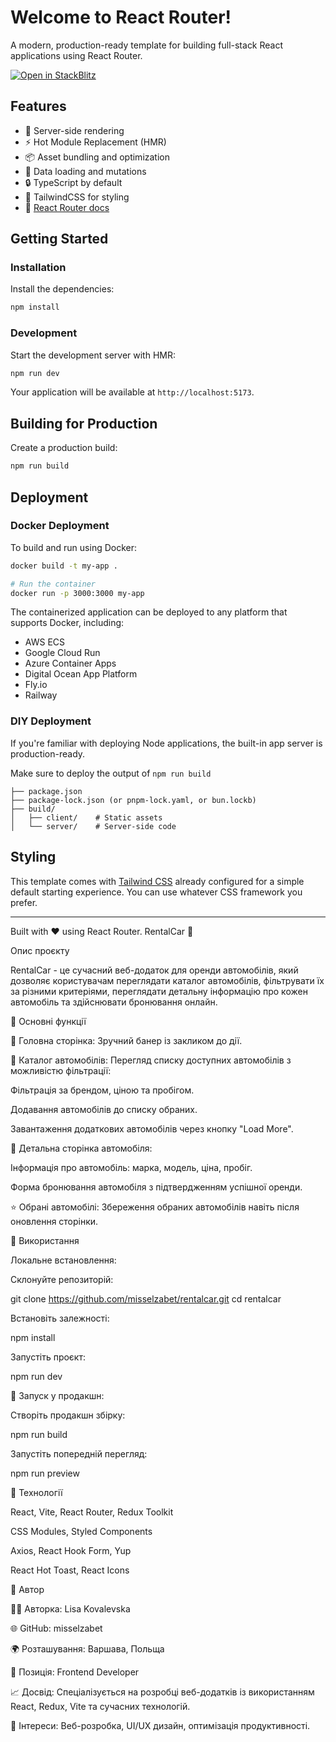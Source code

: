 # Welcome to React Router!

A modern, production-ready template for building full-stack React applications using React Router.

[![Open in StackBlitz](https://developer.stackblitz.com/img/open_in_stackblitz.svg)](https://stackblitz.com/github/remix-run/react-router-templates/tree/main/default)

## Features

- 🚀 Server-side rendering
- ⚡️ Hot Module Replacement (HMR)
- 📦 Asset bundling and optimization
- 🔄 Data loading and mutations
- 🔒 TypeScript by default
- 🎉 TailwindCSS for styling
- 📖 [React Router docs](https://reactrouter.com/)

## Getting Started

### Installation

Install the dependencies:

```bash
npm install
```

### Development

Start the development server with HMR:

```bash
npm run dev
```

Your application will be available at `http://localhost:5173`.

## Building for Production

Create a production build:

```bash
npm run build
```

## Deployment

### Docker Deployment

To build and run using Docker:

```bash
docker build -t my-app .

# Run the container
docker run -p 3000:3000 my-app
```

The containerized application can be deployed to any platform that supports Docker, including:

- AWS ECS
- Google Cloud Run
- Azure Container Apps
- Digital Ocean App Platform
- Fly.io
- Railway

### DIY Deployment

If you're familiar with deploying Node applications, the built-in app server is production-ready.

Make sure to deploy the output of `npm run build`

```
├── package.json
├── package-lock.json (or pnpm-lock.yaml, or bun.lockb)
├── build/
│   ├── client/    # Static assets
│   └── server/    # Server-side code
```

## Styling

This template comes with [Tailwind CSS](https://tailwindcss.com/) already configured for a simple default starting experience. You can use whatever CSS framework you prefer.

---

Built with ❤️ using React Router.
RentalCar 🚗

Опис проєкту

RentalCar - це сучасний веб-додаток для оренди автомобілів, який дозволяє користувачам переглядати каталог автомобілів, фільтрувати їх за різними критеріями, переглядати детальну інформацію про кожен автомобіль та здійснювати бронювання онлайн.

🚀 Основні функції

📌 Головна сторінка: Зручний банер із закликом до дії.

🚗 Каталог автомобілів: Перегляд списку доступних автомобілів з можливістю фільтрації:

Фільтрація за брендом, ціною та пробігом.

Додавання автомобілів до списку обраних.

Завантаження додаткових автомобілів через кнопку "Load More".

📝 Детальна сторінка автомобіля:

Інформація про автомобіль: марка, модель, ціна, пробіг.

Форма бронювання автомобіля з підтвердженням успішної оренди.

⭐ Обрані автомобілі: Збереження обраних автомобілів навіть після оновлення сторінки.

🚀 Використання

Локальне встановлення:

Склонуйте репозиторій:

git clone https://github.com/misselzabet/rentalcar.git
cd rentalcar

Встановіть залежності:

npm install

Запустіть проєкт:

npm run dev

🚀 Запуск у продакшн:

Створіть продакшн збірку:

npm run build

Запустіть попередній перегляд:

npm run preview

📌 Технології

React, Vite, React Router, Redux Toolkit

CSS Modules, Styled Components

Axios, React Hook Form, Yup

React Hot Toast, React Icons

📌 Автор

👩‍💻 Авторка: Lisa Kovalevska

🌐 GitHub: misselzabet

🌍 Розташування: Варшава, Польща

💼 Позиція: Frontend Developer

📈 Досвід: Спеціалізується на розробці веб-додатків із використанням React, Redux, Vite та сучасних технологій.

🚀 Інтереси: Веб-розробка, UI/UX дизайн, оптимізація продуктивності.

